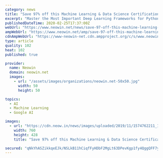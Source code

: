 ```yaml
---
category: news
title: "Save 97% off this Machine Learning & Data Science Certification Training Bundle"
excerpt: "Master the Most Important Deep Learning Frameworks for Python Data Science Tensorflow Masterclass For Machine Learning and Artificial Intelligence in Python Complete Tensorflow Mastery For Machine Learning & Deep Learning in Python Python Regression Analysis: Statistics & Machine Learning Learn Complete Hands-On Regression Analysis for ..."
publishedDateTime: 2020-02-25T17:37:00Z
webUrl: "https://www.neowin.net/news/save-97-off-this-machine-learning--data-science-certification-training-bundle"
ampWebUrl: "https://www.neowin.net/amp/save-97-off-this-machine-learning--data-science-certification-training-bundle/"
cdnAmpWebUrl: "https://www-neowin-net.cdn.ampproject.org/c/s/www.neowin.net/amp/save-97-off-this-machine-learning--data-science-certification-training-bundle/"
type: article
quality: 102
heat: 102
published: true

provider:
  name: Neowin
  domain: neowin.net
  images:
    - url: "/assets/images/organizations/neowin.net-50x50.jpg"
      width: 50
      height: 50

topics:
  - AI
  - Machine Learning
  - Google AI

images:
  - url: "https://cdn.neow.in/news/images/uploaded/2019/11/1574762211_1481879523_efa151423bca1f29bdb0870f620e57a112ee9c7b_main_hero_image_story.jpg"
    width: 760
    height: 428
    title: "Save 97% off this Machine Learning & Data Science Certification Training Bundle"

secured: "qNkYhASZikkqeEJk/NSLkB11hCiqfFyHDbF2MgLt63DPevKgp1fy4QggQFF7yRX9tF8uQEx5gTf+LYGAd1rZ6V8ZCTTENMqC7GO+BSbyFvFYKynHxrovkBNIdGnsJEuSvRAiBLNXLM3Nrxr+T5E1x71VeTAjUaPOLLRl0YPEIPwT5hL6yWwfUbKGtJZILzWi7JADjC4ytfcTc4mvgP6aaNAtxLa/C8ha615J8xIKMO/nGuoVrXnOQUV5uWsojT55yGBiehsGxEjnCie5C3ZZQBeWI56upFT/YvqanS99RgNy298ZKXBDUaNz5ofTcEySS/vWstmbMTkwpRJD4zQ3zdfoFoKkI8RvWIp7on7EL4Fer0gOp863qTNo7AFNYNaNeeaM7EKnggOlhLvO7E7Ju1j3Z3aKNMXnUnRaOGXAUp27htbCd/xrY0T2hoDxBmAGIDaeVJrdyKTdWfouRjojUTlrhIrWfGEKvYYYuI5EbBE=;oll0iCw0xlXin8Xwpt76zw=="
---
```


